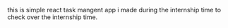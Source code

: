 this is simple react task mangent app  i made during the internship time to check over the internship time.
